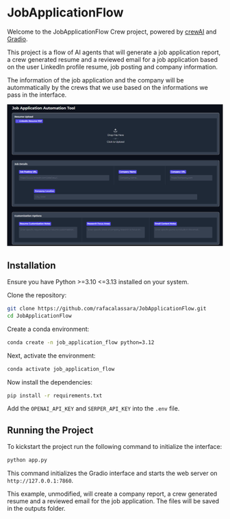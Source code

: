 # JobApplicationFlow

Welcome to the JobApplicationFlow Crew project, powered by [crewAI](https://crewai.com) and [Gradio](https://gradio.app). 

This project is a flow of AI agents that will generate a job application report, a crew generated resume and a reviewed email for a job application based on the user LinkedIn profile resume, job posting and company information.

The information of the job application and the company will be autommatically by the crews that we use based on the informations we pass in the interface.

![app_interface](.assets/app_interface.png)

## Installation

Ensure you have Python >=3.10 <=3.13 installed on your system. 

Clone the repository:

```bash	
git clone https://github.com/rafacalassara/JobApplicationFlow.git
cd JobApplicationFlow
```

Create a conda environment:

```bash
conda create -n job_application_flow python=3.12
```

Next, activate the environment:

```bash
conda activate job_application_flow
```

Now install the dependencies:

```bash
pip install -r requirements.txt
```

Add the `OPENAI_API_KEY` and `SERPER_API_KEY` into the `.env` file.

## Running the Project

To kickstart the project run the following command to initialize the interface:

```bash
python app.py
```

This command initializes the Gradio interface and starts the web server on `http://127.0.0.1:7860`.

This example, unmodified, will create a company report, a crew generated resume and a reviewed email for the job application. The files will be saved in the outputs folder.
